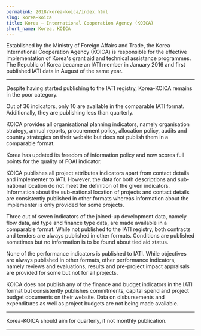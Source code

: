 ```yaml
---
permalink: 2018/korea-koica/index.html
slug: korea-koica
title: Korea – International Cooperation Agency (KOICA)
short_name: Korea, KOICA
---
```


Established by the Ministry of Foreign Affairs and Trade, the Korea International Cooperation Agency (KOICA) is responsible for the effective implementation of Korea's grant aid and technical assistance programmes. The Republic of Korea became an IATI member in January 2016 and first published IATI data in August of the same year. 

---

Despite having started publishing to the IATI registry, Korea-KOICA remains in the poor category.

Out of 36 indicators, only 10 are available in the comparable IATI format. Additionally, they are publishing less than quarterly. 

KOICA provides all organisational planning indicators, namely organisation strategy, annual reports, procurement policy, allocation policy, audits and country strategies on their website but does not publish them in a comparable format. 

Korea has updated its freedom of information policy and now scores full points for the quality of FOAI indicator. 

KOICA publishes all project attributes indicators apart from contact details and implementer to IATI. However, the data for both descriptions and sub-national location do not meet the definition of the given indicators. Information about the sub-national location of projects and contact details are consistently published in other formats whereas information about the implementer is only provided for some projects. 

Three out of seven indicators of the joined-up development data, namely flow data, aid type and finance type data, are made available in a comparable format. While not published to the IATI registry, both contracts and tenders are always published in other formats. Conditions are published sometimes but no information is to be found about tied aid status. 

None of the performance indicators is published to IATI. While objectives are always published in other formats, other performance indicators, namely reviews and evaluations, results and pre-project impact appraisals are provided for some but not for all projects. 

KOICA does not publish any of the finance and budget indicators in the IATI format but consistently publishes commitments, capital spend and project budget documents on their website. Data on disbursements and expenditures as well as project budgets are not being made available.


---

Korea-KOICA should aim for quarterly, if not monthly publication.

---
